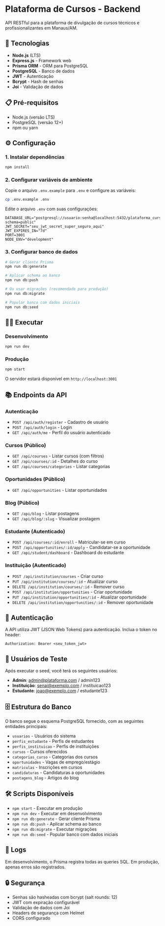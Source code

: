 # Plataforma de Cursos - Backend

API RESTful para a plataforma de divulgação de cursos técnicos e profissionalizantes em Manaus/AM.

## 🚀 Tecnologias

- **Node.js** (LTS)
- **Express.js** - Framework web
- **Prisma ORM** - ORM para PostgreSQL
- **PostgreSQL** - Banco de dados
- **JWT** - Autenticação
- **Bcrypt** - Hash de senhas
- **Joi** - Validação de dados

## 📋 Pré-requisitos

- Node.js (versão LTS)
- PostgreSQL (versão 12+)
- npm ou yarn

## ⚙️ Configuração

### 1. Instalar dependências

```bash
npm install
```

### 2. Configurar variáveis de ambiente

Copie o arquivo `.env.example` para `.env` e configure as variáveis:

```bash
cp .env.example .env
```

Edite o arquivo `.env` com suas configurações:

```env
DATABASE_URL="postgresql://usuario:senha@localhost:5432/plataforma_cursos?schema=public"
JWT_SECRET="seu_jwt_secret_super_seguro_aqui"
JWT_EXPIRES_IN="7d"
PORT=3001
NODE_ENV="development"
```

### 3. Configurar banco de dados

```bash
# Gerar cliente Prisma
npm run db:generate

# Aplicar schema ao banco
npm run db:push

# Ou usar migrações (recomendado para produção)
npm run db:migrate

# Popular banco com dados iniciais
npm run db:seed
```

## 🏃‍♂️ Executar

### Desenvolvimento
```bash
npm run dev
```

### Produção
```bash
npm start
```

O servidor estará disponível em `http://localhost:3001`

## 📚 Endpoints da API

### Autenticação
- `POST /api/auth/register` - Cadastro de usuário
- `POST /api/auth/login` - Login
- `GET /api/auth/me` - Perfil do usuário autenticado

### Cursos (Público)
- `GET /api/courses` - Listar cursos (com filtros)
- `GET /api/courses/:id` - Detalhes do curso
- `GET /api/courses/categories` - Listar categorias

### Oportunidades (Público)
- `GET /api/opportunities` - Listar oportunidades

### Blog (Público)
- `GET /api/blog` - Listar postagens
- `GET /api/blog/:slug` - Visualizar postagem

### Estudante (Autenticado)
- `POST /api/courses/:id/enroll` - Matricular-se em curso
- `POST /api/opportunities/:id/apply` - Candidatar-se a oportunidade
- `GET /api/student/dashboard` - Dashboard do estudante

### Instituição (Autenticado)
- `POST /api/institution/courses` - Criar curso
- `PUT /api/institution/courses/:id` - Atualizar curso
- `DELETE /api/institution/courses/:id` - Remover curso
- `POST /api/institution/opportunities` - Criar oportunidade
- `PUT /api/institution/opportunities/:id` - Atualizar oportunidade
- `DELETE /api/institution/opportunities/:id` - Remover oportunidade

## 🔐 Autenticação

A API utiliza JWT (JSON Web Tokens) para autenticação. Inclua o token no header:

```
Authorization: Bearer <seu_token_jwt>
```

## 👥 Usuários de Teste

Após executar o seed, você terá os seguintes usuários:

- **Admin**: admin@plataforma.com / admin123
- **Instituição**: senai@exemplo.com / instituicao123
- **Estudante**: joao@exemplo.com / estudante123

## 🗄️ Estrutura do Banco

O banco segue o esquema PostgreSQL fornecido, com as seguintes entidades principais:

- `usuarios` - Usuários do sistema
- `perfis_estudante` - Perfis de estudantes
- `perfis_instituicao` - Perfis de instituições
- `cursos` - Cursos oferecidos
- `categorias_curso` - Categorias dos cursos
- `oportunidades` - Vagas de emprego/estágio
- `matriculas` - Inscrições em cursos
- `candidaturas` - Candidaturas a oportunidades
- `postagens_blog` - Artigos do blog

## 🛠️ Scripts Disponíveis

- `npm start` - Executar em produção
- `npm run dev` - Executar em desenvolvimento
- `npm run db:generate` - Gerar cliente Prisma
- `npm run db:push` - Aplicar schema ao banco
- `npm run db:migrate` - Executar migrações
- `npm run db:seed` - Popular banco com dados iniciais

## 📝 Logs

Em desenvolvimento, o Prisma registra todas as queries SQL. Em produção, apenas erros são registrados.

## 🔒 Segurança

- Senhas são hasheadas com bcrypt (salt rounds: 12)
- JWT com expiração configurável
- Validação de dados com Joi
- Headers de segurança com Helmet
- CORS configurado